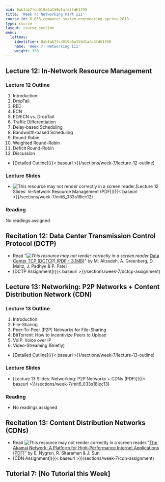 ```yaml
---
uid: 0abfab7fcd019a6a159d1afa3fd61f99
title: 'Week 7: Networking Part III'
course_id: 6-033-computer-system-engineering-spring-2018
type: course
layout: course_section
menu:
  leftnav:
    identifier: 0abfab7fcd019a6a159d1afa3fd61f99
    name: 'Week 7: Networking III'
    weight: 320
---
```


Lecture 12: In-Network Resource Management
------------------------------------------

### Lecture 12 Outline

1.  Introduction
2.  DropTail
3.  RED
4.  ECN
5.  ED/ECN vs. DropTail
6.  Traffic Differentiation
7.  Delay-based Scheduling
8.  Bandwidth-based Scheduling
9.  Round-Robin
10.  Weighted Round-Robin
11.  Deficit Round-Robin
12.  Discussion

*   [Detailed Outline]({{< baseurl >}}/sections/week-7/lecture-12-outline)

### Lecture Slides

*   ![This resource may not render correctly in a screen reader.](/images/inacessible.gif)[Lecture 12 Slides: In-Network Resource Management (PDF)]({{< baseurl >}}/sections/week-7/mit6_033s18lec12)

### Reading

No readings assigned

Recitation 12: Data Center Transmission Control Protocol (DCTP)
---------------------------------------------------------------

*   Read "_![This resource may not render correctly in a screen reader.](/images/inacessible.gif)_[Data Center TCP (DCTCP) (PDF - 3.1MB)](https://people.csail.mit.edu/alizadeh/papers/dctcp-sigcomm10.pdf)" by M. Alizadeh, A. Greenberg, D. Maltz, J. Padhye & P. Patel
*   [DCTP Assignment]({{< baseurl >}}/sections/week-7/dctcp-assignment)

Lecture 13: Networking: P2P Networks + Content Distribution Network (CDN)
-------------------------------------------------------------------------

### Lecture 13 Outline

1.  Introduction
2.  File-Sharing
3.  Peer-To-Peer (P2P) Networks for File-Sharing
4.  BitTorrent: How to Incentivize Peers to Upload
5.  VoIP: Voice over IP
6.  Video-Streaming (Briefly)

*   [Detailed Outline]({{< baseurl >}}/sections/week-7/lecture-13-outline)

### Lecture Slides

*   [Lecture 13 Slides: Networking: P2P Networks + CDNs (PDF)]({{< baseurl >}}/sections/week-7/mit6_033s18lec13)

### Reading

*   No readings assigned

Recitation 13: Content Distribution Networks (CDNs)
---------------------------------------------------

*   Read ![This resource may not render correctly in a screen reader.](/images/inacessible.gif)"[The Akamai Network: A Platform for High-Performance Internet Applications (PDF)](https://www.akamai.com/us/en/multimedia/documents/technical-publication/the-akamai-network-a-platform-for-high-performance-internet-applications-technical-publication.pdf)" by E. Nygren, R. Sitaraman & J. Sun
*   [CDN Assignment]({{< baseurl >}}/sections/week-7/cdn-assignment)

Tutorial 7: \[No Tutorial this Week\]
-------------------------------------